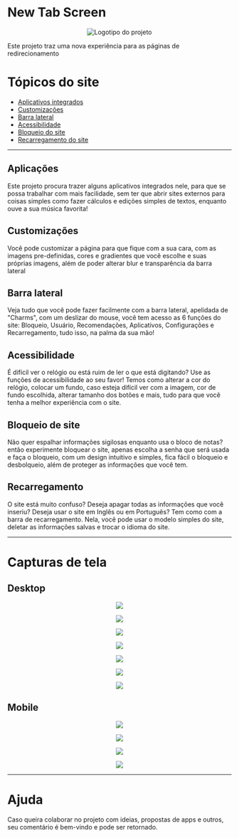 # New Tab Screen
<p align="center">
<img src="img/FavIcon/NewTab Icon.png" alt="Logotipo do projeto">
</p>
Este projeto traz uma nova experiência para as páginas de redirecionamento

# Tópicos do site
 * <a href="#aplicações">Aplicativos integrados</a>
 * <a href="#customizações">Customizações</a>
 * <a href="#barralateral">Barra lateral</a>
 * <a href="#Access">Acessibilidade</a>
 * <a href="#Locks">Bloqueio do site</a>
 * <a href="#Reset">Recarregamento do site</a>

 ___

## Aplicações
Este projeto procura trazer alguns aplicativos integrados nele, para que se possa trabalhar com mais facilidade, sem ter que abrir sites externos para coisas simples como fazer cálculos e edições simples de textos, enquanto ouve a sua música favorita!

## Customizações
Você pode customizar a página para que fique com a sua cara, com as imagens pre-definidas, cores e gradientes que você escolhe e suas próprias imagens, além de poder alterar blur e transparência da barra lateral

## Barra lateral
Veja tudo que você pode fazer facilmente com a barra lateral, apelidada de "Charms", com um deslizar do mouse, você tem acesso as 6 funções do site: Bloqueio, Usuário, Recomendações, Aplicativos, Configurações e Recarregamento, tudo isso, na palma da sua mão!

## Acessibilidade
É difícil ver o relógio ou está ruim de ler o que está digitando? Use as funções de acessibilidade ao seu favor! Temos como alterar a cor do relógio, colocar um fundo, caso esteja difícil ver com a imagem, cor de fundo escolhida, alterar tamanho dos botões e mais, tudo para que você tenha a melhor experiência com o site.

## Bloqueio de site
Não quer espalhar informações sigilosas enquanto usa o bloco de notas? então experimente bloquear o site, apenas escolha a senha que será usada e faça o bloqueio, com um design intuitivo e simples, fica fácil o bloqueio e desbolqueio, além de proteger as informações que você tem.

## Recarregamento
O site está muito confuso? Deseja apagar todas as informações que você inseriu? Deseja usar o site em Inglês ou em Português? Tem como com a barra de recarregamento. Nela, você pode usar o modelo simples do site, deletar as informações salvas e trocar o idioma do site.

___

# Capturas de tela
## Desktop
<p align="center">
<img src="img/Screenshots/TelaInicial.png" src="Tela padrão">
</p>

<p align="center">
<img src="img/Screenshots/TelaComCharms.png" src="Charms">
</p>

<p align="center">
<img src="img/Screenshots/CharmsInfoAberta.png" src="Informações da Charms">
</p>

<p align="center">
<img src="img/Screenshots/TelaDeBloqueio.png.png" src="Tela de bloqueio">
</p>

<p align="center">
<img src="img/Screenshots/AppsPlanodeFundo.png.png" src="Apps">
</p>

<p align="center">
<img src="img/Screenshots/Popups.png" src="Popups">
</p>

<p align="center">
<img src="img/Screenshots/ModoSimples.png" src="Modo simples">
</p>

## Mobile

<p align="center">
<img src="img/Screenshots/ModeloMobile.png" src="Tela padrão (mobile)">
</p>

<p align="center">
<img src="img/Screenshots/CharmsMobile.png" src="Charms (mobile)">
</p>

<p align="center">
<img src="img/Screenshots/AppMobile.png" src="App (mobile)">
</p>

<p align="center">
<img src="img/Screenshots/ModeloSimpleMobile.png" src="Modo simples (mobile)">
</p>

___

# Ajuda

Caso queira colaborar no projeto com ideias, propostas de apps e outros, seu comentário é bem-vindo e pode ser retornado.



